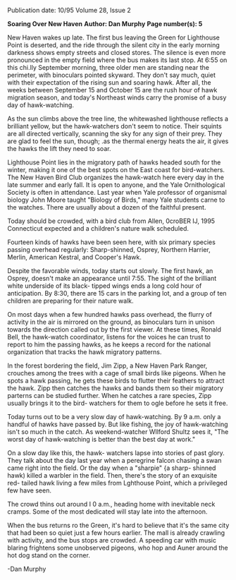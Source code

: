 Publication date: 10/95
Volume 28, Issue 2

**Soaring Over New Haven**
**Author: Dan Murphy**
**Page number(s): 5**

New Haven wakes up late. The first bus 
leaving the Green for Lighthouse Point is 
deserted, and the ride through the silent city 
in the early morning darkness shows empty 
streets and closed stores. The silence is even 
more pronounced in the empty field where 
the bus makes its last stop. At 6:55 on this 
chi.lly September morning, three older men 
are standing near the perimeter, with 
binoculars pointed skyward. They don't say 
much, quiet with their expectation of the 
rising sun and soaring hawk. After all, the 
weeks between September 15 and October 15 
are the rush hour of hawk migration season, 
and today's Northeast winds carry the promise 
of a busy day of hawk-watching.

As the sun climbs above the tree line, the 
whitewashed lighthouse reflects a brilliant 
yellow, but the hawk-watchers don't seem to 
notice. Their squints are all directed vertically, 
scanning the sky for any sign of their prey. 
They are glad to feel the sun, though; .as the 
thermal energy heats the air, it gives the hawks 
the lift they need to soar.

Lighthouse Point lies in the migratory 
path of hawks headed south for the winter, 
making it one of the best spots on the East 
coast for bird-watchers. The New Haven Bird 
Club organizes the hawk-watch here every day 
in the late summer and early fall. It is open to 
anyone, and the Yale Ornithological Society is 
often in attendance. Last year when Yale 
professor of organismal biology John Moore 
taught "Biology of Birds," many Yale students 
carne to the watches. There are usually about 
a dozen of the faithful 
present.

Today 
should 
be 
crowded, with a 
bird club from 
Allen, 
0croBER IJ, 1995
Connecticut expected and a children's nature 
walk scheduled.

Fourteen kinds of hawks have been seen 
here, with six primary species passing 
overhead regularly: Sharp-shinned, Osprey, 
Northern Harrier, Merlin, American Kestral, 
and Cooper's Hawk.

Despite the favorable winds, today starts 
out slowly. The first hawk, an Osprey, doesn't 
make an appearance until 7:55. The sight of 
the brilliant white underside of its black-
tipped wings ends a long cold hour of 
anticipation. By 8:30, there are 15 cars in the 
parking lot, and a group of ten children are 
preparing for their nature walk.

On most days when a few hundred hawks 
pass overhead, the flurry of activity in the air 
is mirrored on the ground, as binoculars turn 
in unison towards the direction called out by 
the first viewer. At these times, Ronald Bell, 
the hawk-watch coordinator, listens for the 
voices he can trust to report to him the 
passing hawks, as he keeps a record for the 
national organization that tracks the hawk 
migratory patterns.

In the forest bordering the field, Jim Zipp, 
a New Haven Park Ranger, crouches among 
the trees with a cage of small birds like 
pigeons. When he spots a hawk passing, he 
gets these birds to flutter their feathers to 
attract the hawk. Zipp then catches the hawks 
and bands them so their migratory parterns 
can be studied further. When he catches a rare 
species, Zipp usually brings it to the bird-
watchers for them to ogle before he sets it free.

Today turns out to be a very slow day of 
hawk-watching. By 9 a.m. only a handful of 
hawks have passed by. But like fishing, the joy 
of hawk-watching isn't so much in the catch. 
As weekend-watcher Wllford Shultz sees it, 
"The worst day of hawk-watching is better 
than the best day at work."

On a slow day like this, the hawk-
watchers lapse into stories of past glory. They 
talk about the day last year when a peregrine 
falcon chasing a swan came right into the 
field. Or the day when a "sharpie" {a sharp-
shinned hawk) killed a warbler in the field. 
Then, there's the story of an exquisite red-
tailed hawk living a few miles from Lghthouse 
Point, which a privileged few have seen.

The crowd thins out around I 0 a.m., 
heading home with inevitable neck cramps. 
Some of the most dedicated will stay late into 
the afternoon.

When the bus returns ro the Green, it's 
hard to believe that it's the same city that had 
been so quiet just a few hours earlier. The 
mall is already crawling with activity, and the 
bus stops are crowded. A speeding car with 
music blaring frightens some unobserved 
pigeons, who hop and Auner around the hot 
dog stand on the corner.

-Dan Murphy